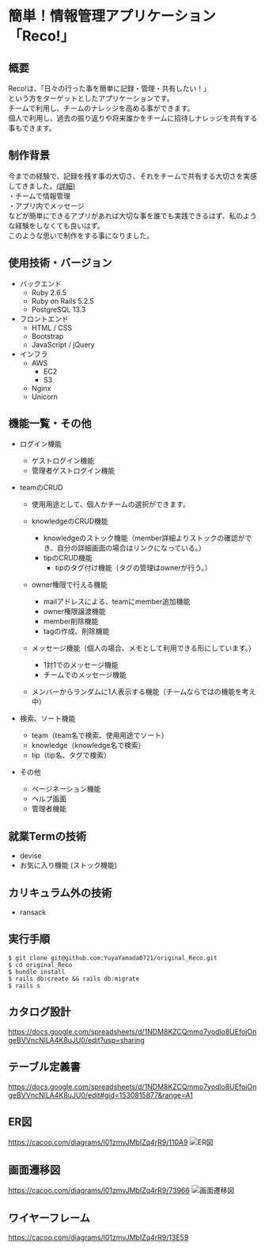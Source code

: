 # 簡単！情報管理アプリケーション「Reco!」


## 概要
Reco!は、「日々の行った事を簡単に記録・管理・共有したい！」
<br>
という方をターゲットとしたアプリケーションです。
<br>
チームで利用し、チームのナレッジを高める事ができます。
<br>
個人で利用し、過去の振り返りや将来誰かをチームに招待しナレッジを共有する事もできます。


## 制作背景
今までの経験で、記録を残す事の大切さ、それをチームで共有する大切さを実感してきました。[(詳細)](https://docs.google.com/spreadsheets/d/1NDM8KZCQmmo7yodlo8UEfojOngeBVVncNlLA4K8uJU0/edit#gid=1735966077&range=A1)
<br>
・チームで情報管理
<br>
・アプリ内でメッセージ
<br>
などが簡単にできるアプリがあれば大切な事を誰でも実践できるはず、私のような経験をしなくても良いはず。
<br>
このような思いで制作をする事になりました。


## 使用技術・バージョン
* バックエンド
  * Ruby 2.6.5
  * Ruby on Rails 5.2.5
  * PostgreSQL 13.3
* フロントエンド
  * HTML / CSS
  * Bootstrap
  * JavaScript / jQuery
* インフラ
  * AWS
    * EC2
    * S3
  * Nginx
  * Unicorn


##  機能一覧・その他
* ログイン機能
  * ゲストログイン機能
  * 管理者ゲストログイン機能
* teamのCRUD
  * 使用用途として、個人かチームの選択ができます。
  * knowledgeのCRUD機能
    * knowledgeのストック機能（member詳細よりストックの確認ができ、自分の詳細画面の場合はリンクになっている。）
    * tipのCRUD機能
      * tipのタグ付け機能（タグの管理はownerが行う。）

  * owner権限で行える機能
    * mailアドレスによる、teamにmember追加機能
    * owner権限譲渡機能
    * member削除機能
    * tagの作成、削除機能

  * メッセージ機能（個人の場合、メモとして利用できる形にしています。）
    * 1対1でのメッセージ機能
    * チームでのメッセージ機能
  
  * メンバーからランダムに1人表示する機能（チームならではの機能を考え中）

* 検索、ソート機能
  * team（team名で検索、使用用途でソート）
  * knowledge（knowledge名で検索）
  * tip（tip名、タグで検索）

* その他
  * ページネーション機能
  * ヘルプ画面
  * 管理者機能

## 就業Termの技術
* devise
* お気に入り機能 (ストック機能)

## カリキュラム外の技術
* ransack

## 実行手順
```
$ git clone git@github.com:YuyaYamada0721/original_Reco.git
$ cd original_Reco
$ bundle install
$ rails db:create && rails db:migrate
$ rails s
```
## カタログ設計
https://docs.google.com/spreadsheets/d/1NDM8KZCQmmo7yodlo8UEfojOngeBVVncNlLA4K8uJU0/edit?usp=sharing

## テーブル定義書
https://docs.google.com/spreadsheets/d/1NDM8KZCQmmo7yodlo8UEfojOngeBVVncNlLA4K8uJU0/edit#gid=1530815877&range=A1

## ER図
https://cacoo.com/diagrams/l01zmvJMbIZq4rR9/110A9
![ER図](https://user-images.githubusercontent.com/78161698/131075360-238cf6fa-fdc6-48dc-9bf0-92094c87b909.png)

## 画面遷移図
https://cacoo.com/diagrams/l01zmvJMbIZq4rR9/73966
![画面遷移図](https://user-images.githubusercontent.com/78161698/125025123-158dfe00-e0bd-11eb-8504-c05410e86934.png)

## ワイヤーフレーム
https://cacoo.com/diagrams/l01zmvJMbIZq4rR9/13E59
